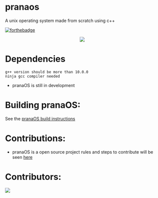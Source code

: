# pranaos
A unix operating system made from scratch using c++

[![forthebadge](https://forthebadge.com/images/badges/made-with-c-plus-plus.svg)](https://forthebadge.com)


<p align='center'>
  <img src='https://raw.githubusercontent.com/pranaOS/pranaOS/master/sysroot/res/pranaos/pranaOS.jpg'>
</p>


# Dependencies
```
g++ version should be more than 10.0.0
ninja gcc compiler needed
```

- pranaOS is still in development 

# Building pranaOS:
See the [pranaOS build instructions](https://github.com/pranaOS/pranaOS/blob/master/docs/build.md)

# Contributions:
- pranaOS is a open source project rules and steps to contribute will be seen [here](https://github.com/pranaOS/pranaOS/blob/master/docs/CONTRIBUTING.md)

# Contributors:

<a href="https://github.com/pranaOS/pranaOS/graphs/contributors">
  <img src="https://contributors-img.web.app/image?repo=pranaOS/pranaOS" />
</a>
